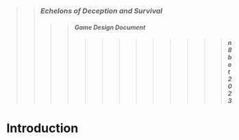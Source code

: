 >> ### *Echelons of Deception and Survival*
>>>> #### *Game Design Document*
>>>>>>>>>>>>> ##### *n8bot 2023*

# Introduction
